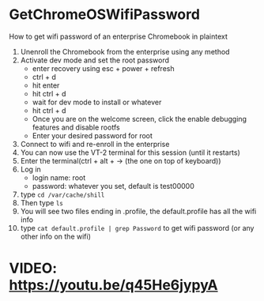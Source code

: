 # GetChromeOSWifiPassword
How to get wifi password of an enterprise Chromebook in plaintext

1.  Unenroll the Chromebook from the enterprise using any method
2.  Activate dev mode and set the root password
    - enter recovery using esc + power + refresh
    - ctrl + d
    - hit enter
    - hit ctrl + d
    - wait for dev mode to install or whatever
    - hit ctrl + d
    - Once you are on the welcome screen, click the enable debugging features and disable rootfs
    - Enter your desired password for root
4. Connect to wifi and re-enroll in the enterprise 
5. You can now use the VT-2 terminal for this session (until it restarts)
6. Enter the terminal(ctrl + alt + → (the one on top of keyboard))
7. Log in
   - login name: root
   - password: whatever you set, default is test00000
8. type ``cd /var/cache/shill``
9. Then type ``ls``
10. You will see two files ending in .profile, the default.profile has all the wifi info
11. type ``cat default.profile | grep Password`` to get wifi password (or any other info on the wifi) 

# VIDEO: https://youtu.be/q45He6jypyA 

